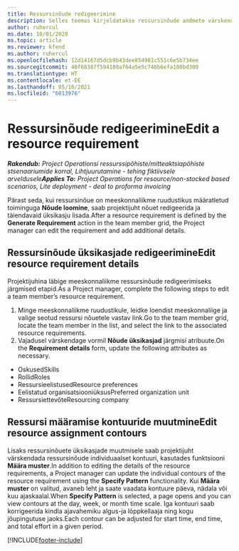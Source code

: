 ```yaml
---
title: Ressursinõude redigeerimine
description: Selles teemas kirjeldatakse ressursinõude andmete värskendamist.
author: ruhercul
ms.date: 10/01/2020
ms.topic: article
ms.reviewer: kfend
ms.author: ruhercul
ms.openlocfilehash: 12d14167d5dcb9b43dee854981c551c6e5b734ee
ms.sourcegitcommit: 40f68387f594180af64a5e5c748b6efa188bd300
ms.translationtype: HT
ms.contentlocale: et-EE
ms.lasthandoff: 05/10/2021
ms.locfileid: "6013976"
---
```

# <a name="edit-a-resource-requirement"></a><span data-ttu-id="1d78e-103">Ressursinõude redigeerimine</span><span class="sxs-lookup"><span data-stu-id="1d78e-103">Edit a resource requirement</span></span>

<span data-ttu-id="1d78e-104">_**Rakendub:** Project Operationsi ressurssipõhiste/mitteaktsiapõhiste stsenaariumide korral,  Lihtjuurutamine - tehing fiktiivsele arveldusele_</span><span class="sxs-lookup"><span data-stu-id="1d78e-104">_**Applies To:** Project Operations for resource/non-stocked based scenarios, Lite deployment - deal to proforma invoicing_</span></span>

<span data-ttu-id="1d78e-105">Pärast seda, kui ressursinõue on meeskonnaliikme ruudustikus määratletud toiminguga **Nõude loomine**, saab projektijuht nõuet redigeerida ja täiendavaid üksikasju lisada.</span><span class="sxs-lookup"><span data-stu-id="1d78e-105">After a resource requirement is defined by the **Generate Requirement** action in the team member grid, the Project manager can edit the requirement and add additional details.</span></span>

## <a name="edit-resource-requirement-details"></a><span data-ttu-id="1d78e-106">Ressursinõude üksikasjade redigeerimine</span><span class="sxs-lookup"><span data-stu-id="1d78e-106">Edit resource requirement details</span></span>

<span data-ttu-id="1d78e-107">Projektijuhina läbige meeskonnaliikme ressursinõude redigeerimiseks järgmised etapid.</span><span class="sxs-lookup"><span data-stu-id="1d78e-107">As a Project manager, complete the following steps to edit a team member’s resource requirement.</span></span>

1. <span data-ttu-id="1d78e-108">Minge meeskonnaliikme ruudustikule, leidke loendist meeskonnaliige ja valige seotud ressursi nõuetele vastav link.</span><span class="sxs-lookup"><span data-stu-id="1d78e-108">Go to the team member grid, locate the team member in the list, and select the link to the associated resource requirements.</span></span>
2. <span data-ttu-id="1d78e-109">Vajadusel värskendage vormil **Nõude üksikasjad** järgmisi atribuute.</span><span class="sxs-lookup"><span data-stu-id="1d78e-109">On the **Requirement details** form, update the following attributes as necessary.</span></span>

- <span data-ttu-id="1d78e-110">Oskused</span><span class="sxs-lookup"><span data-stu-id="1d78e-110">Skills</span></span>
- <span data-ttu-id="1d78e-111">Rollid</span><span class="sxs-lookup"><span data-stu-id="1d78e-111">Roles</span></span>
- <span data-ttu-id="1d78e-112">Ressursieelistused</span><span class="sxs-lookup"><span data-stu-id="1d78e-112">Resource preferences</span></span>
- <span data-ttu-id="1d78e-113">Eelistatud organisatsiooniüksus</span><span class="sxs-lookup"><span data-stu-id="1d78e-113">Preferred organization unit</span></span>
- <span data-ttu-id="1d78e-114">Ressursiettevõte</span><span class="sxs-lookup"><span data-stu-id="1d78e-114">Resourcing company</span></span>

## <a name="edit-resource-assignment-contours"></a><span data-ttu-id="1d78e-115">Ressursi määramise kontuuride muutmine</span><span class="sxs-lookup"><span data-stu-id="1d78e-115">Edit resource assignment contours</span></span>

<span data-ttu-id="1d78e-116">Lisaks ressursinõuete üksikasjade muutmisele saab projektijuht värskendada ressursinõude individuaalset kontuuri, kasutades funktsiooni **Määra muster**.</span><span class="sxs-lookup"><span data-stu-id="1d78e-116">In addition to editing the details of the resource requirements, a Project manager can update the individual contours of the resource requirement using the **Specify Pattern** functionality.</span></span> <span data-ttu-id="1d78e-117">Kui **Määra muster** on valitud, avaneb leht ja saate vaadata kontuure päeva, nädala või kuu ajaskaalal.</span><span class="sxs-lookup"><span data-stu-id="1d78e-117">When **Specify Pattern** is selected, a page opens and you can view contours at the day, week, or month time scale.</span></span> <span data-ttu-id="1d78e-118">Iga kontuuri saab korrigeerida kindla ajavahemiku algus-ja lõppkellaaja ning kogu jõupingutuse jaoks.</span><span class="sxs-lookup"><span data-stu-id="1d78e-118">Each contour can be adjusted for start time, end time, and total effort in a given period.</span></span>

[!INCLUDE[footer-include](../includes/footer-banner.md)]